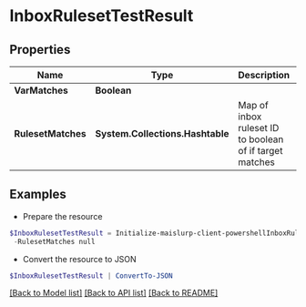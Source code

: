 # InboxRulesetTestResult
## Properties

Name | Type | Description | Notes
------------ | ------------- | ------------- | -------------
**VarMatches** | **Boolean** |  | 
**RulesetMatches** | **System.Collections.Hashtable** | Map of inbox ruleset ID to boolean of if target matches | [optional] 

## Examples

- Prepare the resource
```powershell
$InboxRulesetTestResult = Initialize-maislurp-client-powershellInboxRulesetTestResult  -VarMatches null `
 -RulesetMatches null
```

- Convert the resource to JSON
```powershell
$InboxRulesetTestResult | ConvertTo-JSON
```

[[Back to Model list]](../README#documentation-for-models) [[Back to API list]](../README#documentation-for-api-endpoints) [[Back to README]](../README)

